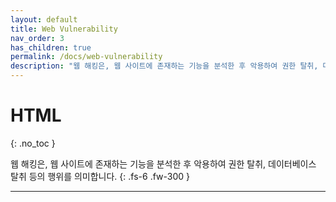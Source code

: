 ```yaml
---
layout: default
title: Web Vulnerability
nav_order: 3
has_children: true
permalink: /docs/web-vulnerability
description: "웹 해킹은, 웹 사이트에 존재하는 기능을 분석한 후 악용하여 권한 탈취, 데이터베이스 탈취 등의 행위를 의미합니다."
---
```


# HTML
{: .no_toc }


웹 해킹은, 웹 사이트에 존재하는 기능을 분석한 후 악용하여 권한 탈취, 데이터베이스 탈취 등의 행위를 의미합니다.
{: .fs-6 .fw-300 }

---

